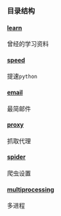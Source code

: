 ### 目录结构

#### [learn](learn)
曾经的学习资料

#### [speed](speed)
提速`python`

#### [email](email)
最简邮件

#### [proxy](proxy)
抓取代理

#### [spider](spider)
爬虫设置

#### [multiprocessing](mutiprocessing)
多进程